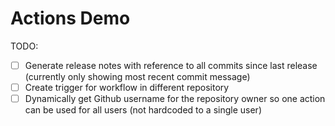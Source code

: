 # Actions Demo

TODO:

- [ ] Generate release notes with reference to all commits since last release (currently only showing most recent commit message)
- [ ] Create trigger for workflow in different repository
- [ ] Dynamically get Github username for the repository owner so one action can be used for all users (not hardcoded to a single user)
